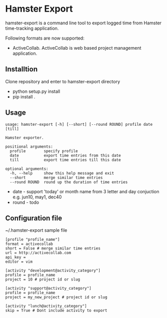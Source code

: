 Hamster Export
=============

hamster-export is a command line tool to export logged time from Hamster
time-tracking application.

Following formats are now supported:
* ActiveCollab. ActiveCollab is web based project management application.

Installtion
----
Clone repository and enter to hamster-export directory
* python setup.py install
* pip install .

Usage
----

    usage: hamster-export [-h] [--short] [--round ROUND] profile date [till]

    Hamster exporter.

    positional arguments:
      profile        specify profile
      date           export time entries from this date
      till           export time entries till this date

    optional arguments:
      -h, --help     show this help message and exit
      --short        merge similar time entries
      --round ROUND  round up the duration of time entries

* date - support 'today' or month name from 3 letter and day conjuction e.g. jun10, may1, dec40
* round - todo

Configuration file
----
~/.hamster-export sample file

    [profile "profile_name"]
    format = activecollab
    short = False # merge similar time entries
    url = http://activecollab.com
    api_key =
    editor = vim

    [activity "development@activity_category"]
    profile = profile_name
    project = 10 # project id or slug

    [activity "support@activity_category"]
    profile = profile_name
    project = my_new_project # project id or slug

    [activity "lunch@activity_category"]
    skip = True # Dont include activity to export
